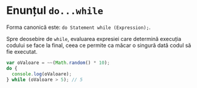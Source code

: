 # Enunțul `do...while`

Forma canonică este: `do Statement while (Expression);`.

Spre deosebire de `while`, evaluarea expresiei care determină execuția codului se face la final, ceea ce permite ca măcar o singură dată codul să fie executat.

```javascript
var oValoare = ~~(Math.random() * 10);
do {
  console.log(oValoare);
} while (oValoare > 5); // 5
```
